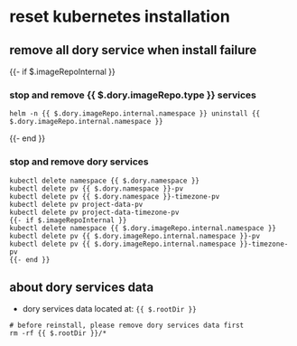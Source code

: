 # reset kubernetes installation

## remove all dory service when install failure

{{- if $.imageRepoInternal }}
### stop and remove {{ $.dory.imageRepo.type }} services

```shell script
helm -n {{ $.dory.imageRepo.internal.namespace }} uninstall {{ $.dory.imageRepo.internal.namespace }}
```
{{- end }}

### stop and remove dory services

```shell script
kubectl delete namespace {{ $.dory.namespace }}
kubectl delete pv {{ $.dory.namespace }}-pv
kubectl delete pv {{ $.dory.namespace }}-timezone-pv
kubectl delete pv project-data-pv
kubectl delete pv project-data-timezone-pv
{{- if $.imageRepoInternal }}
kubectl delete namespace {{ $.dory.imageRepo.internal.namespace }}
kubectl delete pv {{ $.dory.imageRepo.internal.namespace }}-pv
kubectl delete pv {{ $.dory.imageRepo.internal.namespace }}-timezone-pv
{{- end }}
```

## about dory services data

- dory services data located at: `{{ $.rootDir }}`

```shell script
# before reinstall, please remove dory services data first
rm -rf {{ $.rootDir }}/*
```
